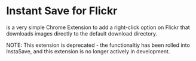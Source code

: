 # Instant Save for Flickr
is a very simple Chrome Extension to add a right-click option on Flickr that downloads images directly to the default download directory.

NOTE: This extension is deprecated - the functionaltiy has been rolled into InstaSave, and this extension is no longer actively in development.
